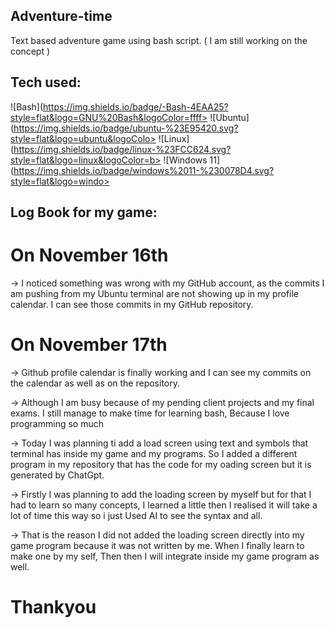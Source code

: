 ## Adventure-time
Text based adventure game using bash script. ( I am still working on the concept )

## Tech used:
![Bash](https://img.shields.io/badge/-Bash-4EAA25?style=flat&logo=GNU%20Bash&logoColor=ffff>
![Ubuntu](https://img.shields.io/badge/ubuntu-%23E95420.svg?style=flat&logo=ubuntu&logoColo>
![Linux](https://img.shields.io/badge/linux-%23FCC624.svg?style=flat&logo=linux&logoColor=b>
![Windows 11](https://img.shields.io/badge/windows%2011-%230078D4.svg?style=flat&logo=windo>

## Log Book for my game:

# On November 16th
-> I noticed something was wrong with my GitHub account,
   as the commits I am pushing from my Ubuntu terminal are not showing up in my
   profile calendar. I can see those commits in my GitHub repository.

# On November 17th
-> Github profile calendar is finally working and I can see my commits
   on the calendar as well as on the repository.

-> Although I am busy because of my pending client projects and my final exams.
   I still manage to make time for learning bash, Because I love programming so much

-> Today I was planning ti add a load screen using text and symbols that terminal has
   inside my game and my programs. So I added a different program in my repository that
   has the code for my oading screen but it is generated by ChatGpt.

-> Firstly I was planning to add the loading screen by myself but for that I had to
   learn so many concepts, I learned a little then I realised it will take a lot of
   time this way so i just Used AI to see the syntax and all.

-> That is the reason I did not added the loading screen directly into my game program
   because it was not written by me. When I finally learn to make one by my self, Then
   then I will integrate inside my game program as well.

# Thankyou
